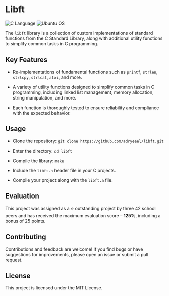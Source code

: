 # Libft

![C Language](https://img.shields.io/badge/C-00599C?style=for-the-badge&logo=c&logoColor=white)
![Ubuntu OS](https://img.shields.io/badge/Ubuntu-E95420?style=for-the-badge&logo=ubuntu&logoColor=white)

The `libft` library is a collection of custom implementations of standard functions from the C Standard Library, along with additional utility functions to simplify common tasks in C programming.

## Key Features

- Re-implementations of fundamental functions such as `printf`, `strlen`, `strlcpy`, `strlcat`, `atoi`, and more.

- A variety of utility functions designed to simplify common tasks in C programming, including linked list management, memory allocation, string manipulation, and more.

- Each function is thoroughly tested to ensure reliability and compliance with the expected behavior.

## Usage

- Clone the repository: `git clone https://github.com/adryeeel/libft.git`

- Enter the directory: `cd libft`

- Compile the library: `make`

- Include the `libft.h` header file in your C projects.

- Compile your project along with the `libft.a` file.

## Evaluation

This project was assigned as a ⭐ outstanding project by three 42 school peers and has received the maximum evaluation score &ndash; **125%**, including a bonus of 25 points.

## Contributing

Contributions and feedback are welcome! If you find bugs or have suggestions for improvements, please open an issue or submit a pull request.

## License

This project is licensed under the MIT License.
